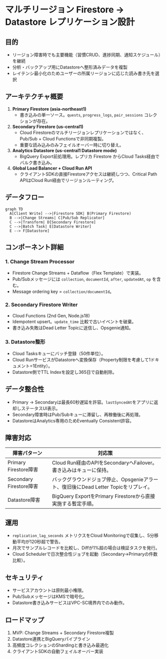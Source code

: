 # マルチリージョン Firestore → Datastore レプリケーション設計

## 目的

- リージョン障害時でも主要機能（習慣CRUD、進捗同期、通知スケジュール）を継続
- 分析・バックアップ用にDatastoreへ整形済みデータを複製
- レイテンシ最小化のためユーザーの所属リージョンに応じた読み書き先を選択

## アーキテクチャ概要

1. **Primary Firestore (asia-northeast1)**
   - 書き込みの単一ソース。`quests`, `progress_logs`, `pair_sessions` コレクションが存在。
2. **Secondary Firestore (us-central1)**
   - Cloud Firestoreのマルチリージョンレプリケーションではなく、Pub/Sub + Cloud Functionsで非同期複製。
   - 重要な読み込みのみフェイルオーバー時に切り替え。
3. **Analytics Datastore (us-central1 Datastore mode)**
   - BigQuery Export前処理用。レプリカ Firestore からCloud Tasks経由でバルク書き込み。
4. **Global Load Balancer + Cloud Run API**
   - クライアントSDKの直接Firestoreアクセスは継続しつつ、Critical Path APIはCloud Run経由でリージョンルーティング。

## データフロー

```mermaid
graph TD
  A[Client Write] -->|Firestore SDK| B(Primary Firestore)
  B -->|Change Streams| C[Pub/Sub Replicator]
  C -->|Transform| D[Secondary Firestore]
  C -->|Batch Task| E[Datastore Writer]
  E --> F[Datastore]
```

## コンポーネント詳細

### 1. Change Stream Processor
- Firestore Change Streams + Dataflow（Flex Template）で実装。
- Pub/Subメッセージには `collection`, `documentId`, `after`, `updatedAt`, `op` を含む。
- Message ordering key = `collection/documentId`。

### 2. Secondary Firestore Writer
- Cloud Functions (2nd Gen, Node.js18)
- Idempotent upsert。`update_time` 比較で古いイベントを破棄。
- 書き込み失敗はDead Letter Topicに送信し、Opsgenie通知。

### 3. Datastore整形
- Cloud Tasksキューにバッチ登録（50件単位）。
- Cloud RunサービスがDatastoreへ変換保存（Property制限を考慮して1ドキュメント=1Entity）。
- Datastore側でTTL Indexを設定し365日で自動削除。

## データ整合性

- Primary → Secondaryは最長60秒遅延を許容。`lastSyncedAt`をアプリに返却しステータスUI表示。
- Secondary障害時はPub/Subキューに滞留し、再稼働後に再処理。
- DatastoreはAnalytics専用のためEventually Consistent許容。

## 障害対応

| 障害パターン | 対応策 |
| --- | --- |
| Primary Firestore障害 | Cloud Run経由のAPIをSecondaryへFailover。書き込みはキューに保持。 |
| Secondary Firestore障害 | バックグラウンドジョブ停止、Opsgenieアラート、復旧後にDead Letter Topicをリプレイ。 |
| Datastore障害 | BigQuery ExportをPrimary Firestoreから直接実施する暫定手順。 |

## 運用

- `replication_lag_seconds` メトリクスをCloud Monitoringで収集し、5分移動平均が120秒超で警告。
- 月次でサンプルレコードを比較し、Diffが1%超の場合は検証タスクを発行。
- Cloud Schedulerで日次整合性ジョブを起動（Secondary→Primaryの件数比較）。

## セキュリティ

- サービスアカウントは原則最小権限。
- Pub/SubメッセージはKMSで暗号化。
- Datastore書き込みサービスはVPC-SC境界内でのみ動作。

## ロードマップ

1. MVP: Change Streams + Secondary Firestore複製
2. Datastore連携とBigQueryパイプライン
3. 高頻度コレクションのShardingと書き込み最適化
4. クライアントSDKの自動フェイルオーバー実装
